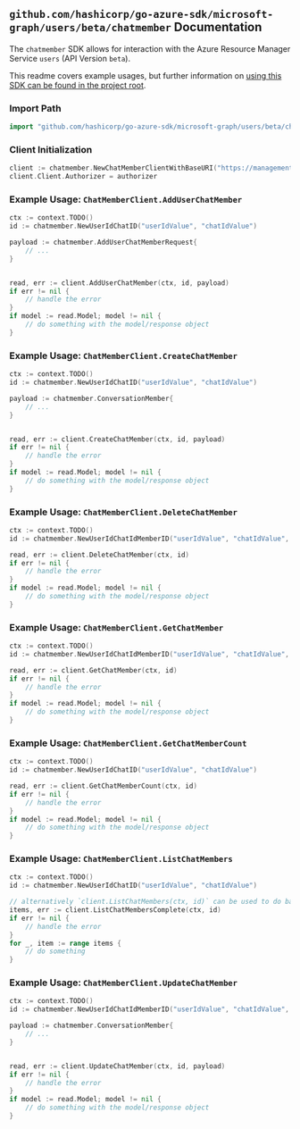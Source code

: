 
## `github.com/hashicorp/go-azure-sdk/microsoft-graph/users/beta/chatmember` Documentation

The `chatmember` SDK allows for interaction with the Azure Resource Manager Service `users` (API Version `beta`).

This readme covers example usages, but further information on [using this SDK can be found in the project root](https://github.com/hashicorp/go-azure-sdk/tree/main/docs).

### Import Path

```go
import "github.com/hashicorp/go-azure-sdk/microsoft-graph/users/beta/chatmember"
```


### Client Initialization

```go
client := chatmember.NewChatMemberClientWithBaseURI("https://management.azure.com")
client.Client.Authorizer = authorizer
```


### Example Usage: `ChatMemberClient.AddUserChatMember`

```go
ctx := context.TODO()
id := chatmember.NewUserIdChatID("userIdValue", "chatIdValue")

payload := chatmember.AddUserChatMemberRequest{
	// ...
}


read, err := client.AddUserChatMember(ctx, id, payload)
if err != nil {
	// handle the error
}
if model := read.Model; model != nil {
	// do something with the model/response object
}
```


### Example Usage: `ChatMemberClient.CreateChatMember`

```go
ctx := context.TODO()
id := chatmember.NewUserIdChatID("userIdValue", "chatIdValue")

payload := chatmember.ConversationMember{
	// ...
}


read, err := client.CreateChatMember(ctx, id, payload)
if err != nil {
	// handle the error
}
if model := read.Model; model != nil {
	// do something with the model/response object
}
```


### Example Usage: `ChatMemberClient.DeleteChatMember`

```go
ctx := context.TODO()
id := chatmember.NewUserIdChatIdMemberID("userIdValue", "chatIdValue", "conversationMemberIdValue")

read, err := client.DeleteChatMember(ctx, id)
if err != nil {
	// handle the error
}
if model := read.Model; model != nil {
	// do something with the model/response object
}
```


### Example Usage: `ChatMemberClient.GetChatMember`

```go
ctx := context.TODO()
id := chatmember.NewUserIdChatIdMemberID("userIdValue", "chatIdValue", "conversationMemberIdValue")

read, err := client.GetChatMember(ctx, id)
if err != nil {
	// handle the error
}
if model := read.Model; model != nil {
	// do something with the model/response object
}
```


### Example Usage: `ChatMemberClient.GetChatMemberCount`

```go
ctx := context.TODO()
id := chatmember.NewUserIdChatID("userIdValue", "chatIdValue")

read, err := client.GetChatMemberCount(ctx, id)
if err != nil {
	// handle the error
}
if model := read.Model; model != nil {
	// do something with the model/response object
}
```


### Example Usage: `ChatMemberClient.ListChatMembers`

```go
ctx := context.TODO()
id := chatmember.NewUserIdChatID("userIdValue", "chatIdValue")

// alternatively `client.ListChatMembers(ctx, id)` can be used to do batched pagination
items, err := client.ListChatMembersComplete(ctx, id)
if err != nil {
	// handle the error
}
for _, item := range items {
	// do something
}
```


### Example Usage: `ChatMemberClient.UpdateChatMember`

```go
ctx := context.TODO()
id := chatmember.NewUserIdChatIdMemberID("userIdValue", "chatIdValue", "conversationMemberIdValue")

payload := chatmember.ConversationMember{
	// ...
}


read, err := client.UpdateChatMember(ctx, id, payload)
if err != nil {
	// handle the error
}
if model := read.Model; model != nil {
	// do something with the model/response object
}
```
